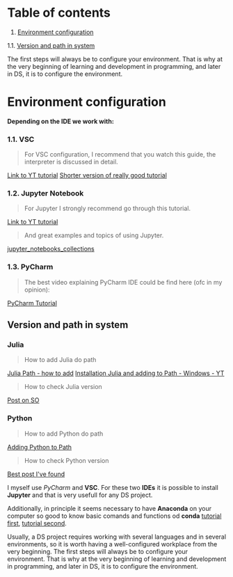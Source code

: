 # Table of contents

1. [Environment configuration](#Environment-configuration)

1.1. [Version and path in system](##Version-and-path-in-system)


The first steps will always be to configure your environment. That is why at the very beginning of learning and development in programming, and later in DS, it is to configure the environment.


# Environment configuration

**Depending on the IDE we work with:**

### 1.1. VSC

  >For VSC configuration, I recommend that you watch this guide, the interpreter is discussed in detail.

[Link to YT tutorial](https://www.youtube.com/watch?v=UTQp6mvhb0Y&ab_channel=freeCodeCamp.org)
[Shorter version of really good tutorial](https://www.youtube.com/watch?v=-nh9rCzPJ20&t=631s&ab_channel=CoreySchafer)

### 1.2. Jupyter Notebook

  >For Jupyter I strongly recommend go through this tutorial.

[Link to YT tutorial](https://www.youtube.com/watch?v=DKiI6NfSIe8&ab_channel=ProjectDataScience)

  >And great examples and topics of using Jupyter.

[jupyter_notebooks_collections](https://gist.github.com/ocoyawale/54d92fd4bf92508a2a6e482b5fa480fd#julia)

### 1.3. PyCharm

  >The best video explaining PyCharm IDE could be find here (ofc in my opinion):

[PyCharm Tutorial](https://www.youtube.com/watch?v=hc50ALh_x5g&t=1s&ab_channel=Amigoscode)

## Version and path in system

### Julia

  > How to add Julia do path

[Julia Path - how to add](https://julialang.org/downloads/platform/)
[Installation Julia and adding to Path - Windows - YT](https://www.youtube.com/watch?v=ij8jF7_qriY&t=287s&ab_channel=ExampleProgram)

  > How to check Julia version

[Post on SO](https://stackoverflow.com/questions/25326890/how-to-find-version-number-of-julia-is-there-a-ver-command)

### Python

  > How to add Python do path

[Adding Python to Path](https://www.youtube.com/watch?v=4bUOrMj88Pc&ab_channel=LearningLad)

  > How to check Python version

[Best post I've found](https://blog.finxter.com/how-to-check-your-python-version/)


I myself use *PyCharm* and **VSC**. For these two **IDEs** it is possible to install **Jupyter** and that is very usefull for any DS project.

Additionally, in principle it seems necessary to have **Anaconda** on your computer so good to know basic comands and functions od **conda** [tutorial first](https://www.youtube.com/watch?v=23aQdrS58e0&ab_channel=Academind), [tutorial second](https://www.youtube.com/watch?v=ZXrUfNwPOe4&ab_channel=SebastianMantey).

Usually, a DS project requires working with several languages and in several environments, so it is worth having a well-configured workplace from the very beginning.
The first steps will always be to configure your environment. That is why at the very beginning of learning and development in programming, and later in DS, it is to configure the environment.
